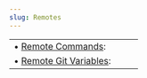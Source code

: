 ```yaml
---
slug: Remotes
---
```


|                                                             |    |    |
| :---------------------------------------------------------- | -- | :- |
| • [Remote Commands](/docs/magit/Remote-Commands):           |    |    |
| • [Remote Git Variables](/docs/magit/Remote-Git-Variables): |    |    |
